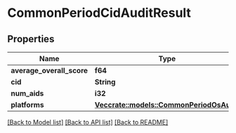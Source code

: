 # CommonPeriodCidAuditResult

## Properties

Name | Type | Description | Notes
------------ | ------------- | ------------- | -------------
**average_overall_score** | **f64** |  |
**cid** | **String** |  |
**num_aids** | **i32** |  |
**platforms** | [**Vec<crate::models::CommonPeriodOsAudit>**](common.OSAudit.md) |  |

[[Back to Model list]](./README.md#documentation-for-models) [[Back to API list]](./README.md#documentation-for-api-endpoints) [[Back to README]](../README.md)
